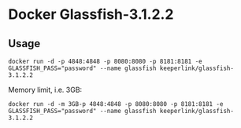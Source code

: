 Docker Glassfish-3.1.2.2
==================================

Usage
------

	docker run -d -p 4848:4848 -p 8080:8080 -p 8181:8181 -e GLASSFISH_PASS="password" --name glassfish keeperlink/glassfish-3.1.2.2

Memory limit, i.e. 3GB:

	docker run -d -m 3GB-p 4848:4848 -p 8080:8080 -p 8181:8181 -e GLASSFISH_PASS="password" --name glassfish keeperlink/glassfish-3.1.2.2